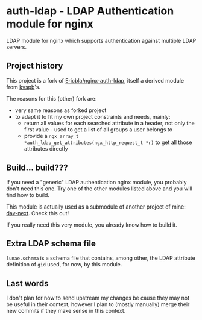 # auth-ldap - LDAP Authentication module for nginx

LDAP module for nginx which supports authentication against multiple LDAP servers.

## Project history

This project is a fork of [Ericbla/nginx-auth-ldap](https://github.com/Ericbla/nginx-auth-ldap), itself a derived module from [kvspb](https://github.com/kvspb/nginx-auth-ldap)'s.

The reasons for this (other) fork are:

- very same reasons as forked project
- to adapt it to fit my own project constraints and needs, mainly:
  - return all values for each searched attribute in a header, not only the first value - used to get a list of all groups a user belongs to
  - provide a `ngx_array_t *auth_ldap_get_attributes(ngx_http_request_t *r)` to get all those attributes directly

## Build… build???

If you need a "generic" LDAP authentication nginx module, you probably don't need this one. Try one of the other modules listed above and you will find how to build.

This module is actually used as a submodule of another project of mine: [dav-next](https://codeberg.org/lunae/dav-next). Check this out!

If you really need this very module, you already know how to build it.

## Extra LDAP schema file

`lunae.schema` is a schema file that contains, among other, the LDAP attribute definition of `gid` used, for now, by this module.

## Last words

I don't plan for now to send upstream my changes be cause they may not be useful in their context, however I plan to (mostly manually) merge their new commits if they make sense in this context.
